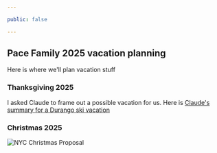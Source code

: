 ```yaml
---

public: false

---
```


## Pace Family 2025 vacation planning

Here is where we'll plan vacation stuff

### Thanksgiving 2025

I asked Claude to frame out a possible vacation for us. Here is [Claude's summary for a Durango ski vacation](/vacation/durango_ski_vacation)

### Christmas 2025

![NYC Christmas Proposal](https://public.3.basecamp.com/p/MevtafkLuzywebWDW8t993qJ/upload/download/Screenshot%202025-08-20%20at%206.08.55%E2%80%AFPM.jpeg)


